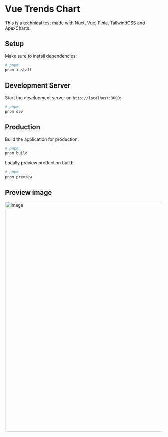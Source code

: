 # Vue Trends Chart

This is a technical test made with Nuxt, Vue, Pinia, TailwindCSS and ApexCharts.

## Setup
Make sure to install dependencies:

```bash
# pnpm
pnpm install
```

## Development Server

Start the development server on `http://localhost:3000`:

```bash
# pnpm
pnpm dev
```

## Production

Build the application for production:

```bash
# pnpm
pnpm build
```

Locally preview production build:

```bash
# pnpm
pnpm preview
```

## Preview image

<img width="1875" height="732" alt="image" src="https://github.com/user-attachments/assets/df20c4c7-bc59-4067-897b-5ff03e874623" />